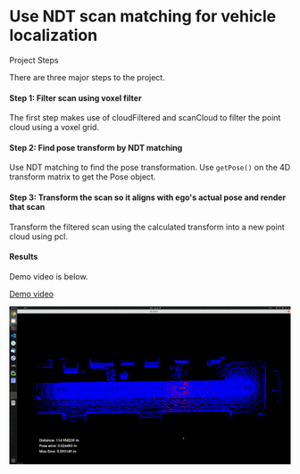# Use NDT scan matching for vehicle localization 

Project Steps

There are three major steps to the project.

#### Step 1: Filter scan using voxel filter

The first step makes use of cloudFiltered and scanCloud to filter the point cloud using a voxel grid.

#### Step 2: Find pose transform by NDT matching
Use NDT matching to find the pose transformation. Use `getPose()` on the 4D transform matrix to get the Pose object.

#### Step 3: Transform the scan so it aligns with ego's actual pose and render that scan
Transform the filtered scan using the calculated transform into a new point cloud using pcl. 



#### Results
Demo video is below.

[Demo video](localization_demo.webm)

![](localization_demo.webm.gif)

